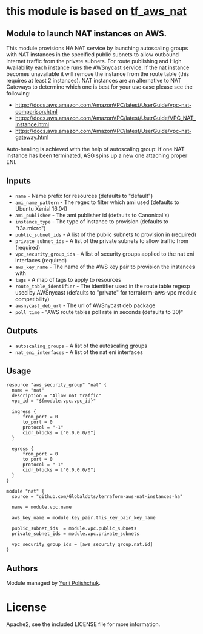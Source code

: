 # this module is based on [tf_aws_nat](https://github.com/terraform-community-modules/tf_aws_nat)

## Module to launch NAT instances on AWS.

This module provisions HA NAT service by launching autoscaling groups with NAT instances in the specified public subnets to allow
outbound internet traffic from the private subnets. For route publishing and High Availability
each instance runs the [AWSnycast](https://github.com/bobtfish/AWSnycast) service. If the nat
instance becomes unavailable it will remove the instance from the route table (this requires
at least 2 instances). NAT instances are an alternative to NAT Gateways to determine which one
is best for your use case please see the following:

* https://docs.aws.amazon.com/AmazonVPC/latest/UserGuide/vpc-nat-comparison.html
* https://docs.aws.amazon.com/AmazonVPC/latest/UserGuide/VPC_NAT_Instance.html
* https://docs.aws.amazon.com/AmazonVPC/latest/UserGuide/vpc-nat-gateway.html

Auto-healing is achieved with the help of autoscaling group: if one NAT instance has been terminated,
ASG spins up a new one attaching proper ENI. 

## Inputs
    
  * `name` - Name prefix for resources (defaults to "default")
  * `ami_name_pattern` - The regex to filter which ami used (defaults to Ubuntu Xenial 16.04)
  * `ami_publisher` - The ami publisher id (defaults to Canonical's)
  * `instance_type` - The type of instance to provision (defaults to "t3a.micro")
  * `public_subnet_ids` - A list of the public subnets to provision in (required)
  * `private_subnet_ids` - A list of the private subnets to allow traffic from (required)
  * `vpc_security_group_ids` - A list of security groups applied to the nat eni interfaces (required)
  * `aws_key_name` - The name of the AWS key pair to provision the instances with
  * `tags` - A map of tags to apply to resources
  * `route_table_identifier` - The identifier used in the route table regexp used by AWSnycast (defaults to "private" for  terraform-aws-vpc module compatibility)
  * `awsnycast_deb_url` - The url of AWSnycast deb package
  * `poll_time` -  "AWS route tables poll rate in seconds (defaults to 30)"

## Outputs

  * `autoscaling_groups` - A list of the autoscaling groups
  * `nat_eni_interfaces` - A list of the nat eni interfaces

## Usage
```hcl
resource "aws_security_group" "nat" {
  name = "nat"
  description = "Allow nat traffic"
  vpc_id = "${module.vpc.vpc_id}"

  ingress {
      from_port = 0
      to_port = 0
      protocol = "-1"
      cidr_blocks = ["0.0.0.0/0"]
  }

  egress {
      from_port = 0
      to_port = 0
      protocol = "-1"
      cidr_blocks = ["0.0.0.0/0"]
  }
}

module "nat" {
  source = "github.com/Globaldots/terraform-aws-nat-instances-ha"

  name = module.vpc.name

  aws_key_name = module.key_pair.this_key_pair_key_name

  public_subnet_ids  = module.vpc.public_subnets
  private_subnet_ids = module.vpc.private_subnets

  vpc_security_group_ids = [aws_security_group.nat.id]
}

```

## Authors

Module managed by [Yurii Polishchuk](https://github.com/yuriipolishchuk).

# License

Apache2, see the included LICENSE file for more information.
